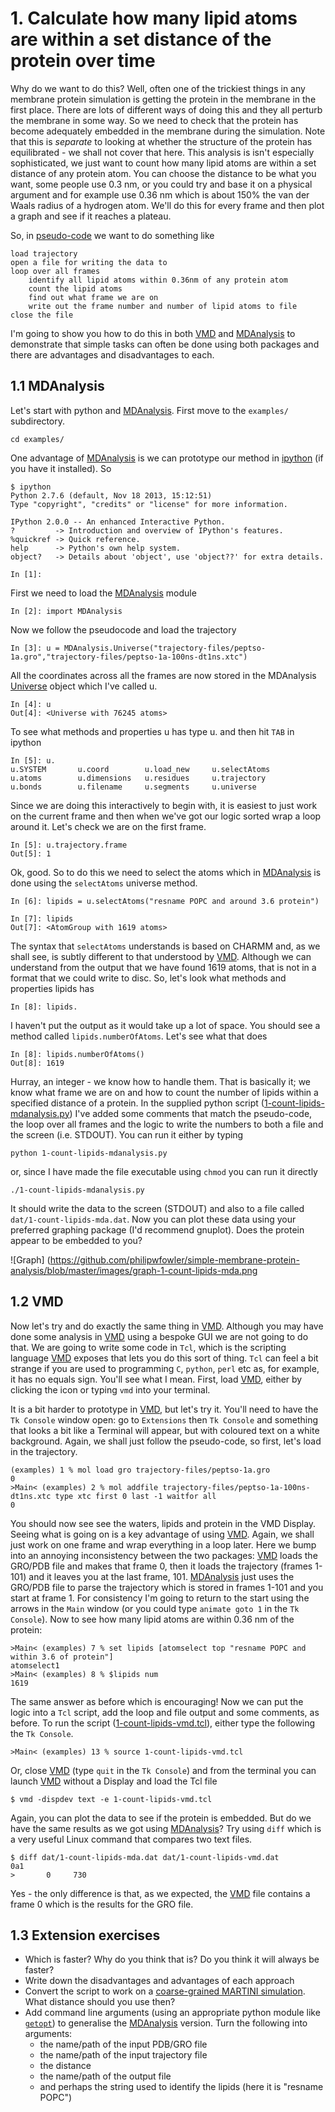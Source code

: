 # 1. Calculate how many lipid atoms are within a set distance of the protein over time

Why do we want to do this? Well, often one of the trickiest things in any membrane protein simulation is getting the protein in the membrane in the first place. There are lots of different ways of doing this and they all perturb the membrane in some way. So we need to check that the protein has become adequately embedded in the membrane during the simulation. Note that this is *separate* to looking at whether the structure of the protein has equilibrated - we shall not cover that here. This analysis is isn't especially sophisticated, we just want to count how many lipid atoms are within a set distance of any protein atom. You can choose the distance to be what you want, some people use 0.3 nm, or you could try and base it on a physical argument and for example use 0.36 nm which is about 150% the van der Waals radius of a hydrogen atom. We'll do this for every frame and then plot a graph and see if it reaches a plateau.

So, in [pseudo-code](http://xkcd.com/1185/) we want to do something like 

    load trajectory
    open a file for writing the data to
    loop over all frames
        identify all lipid atoms within 0.36nm of any protein atom
        count the lipid atoms
        find out what frame we are on
        write out the frame number and number of lipid atoms to file
    close the file
    
I'm going to show you how to do this in both [VMD](http://www.ks.uiuc.edu/Research/vmd/) and [MDAnalysis](https://code.google.com/p/mdanalysis/) to demonstrate that simple tasks can often be done using both packages and there are advantages and disadvantages to each. 

## 1.1 MDAnalysis

Let's start with python and [MDAnalysis](https://code.google.com/p/mdanalysis/). First move to the `examples/` subdirectory.

	cd examples/

One advantage of [MDAnalysis](https://code.google.com/p/mdanalysis/) is we can prototype our method in [ipython](http://ipython.org) (if you have it installed). So

	$ ipython
	Python 2.7.6 (default, Nov 18 2013, 15:12:51) 
	Type "copyright", "credits" or "license" for more information.
	
	IPython 2.0.0 -- An enhanced Interactive Python.
	?         -> Introduction and overview of IPython's features.
	%quickref -> Quick reference.
	help      -> Python's own help system.
	object?   -> Details about 'object', use 'object??' for extra details.
	
	In [1]:

First we need to load the [MDAnalysis](https://code.google.com/p/mdanalysis/) module

	In [2]: import MDAnalysis
	
Now we follow the pseudocode and load the trajectory

	In [3]: u = MDAnalysis.Universe("trajectory-files/peptso-1a.gro","trajectory-files/peptso-1a-100ns-dt1ns.xtc")

All the coordinates across all the frames are now stored in the MDAnalysis [Universe](https://code.google.com/p/mdanalysis/wiki/Universe) object which I've called u. 

	In [4]: u
	Out[4]: <Universe with 76245 atoms>

To see what methods and properties u has type u. and then hit `TAB` in ipython 

	In [5]: u.
	u.SYSTEM       u.coord        u.load_new     u.selectAtoms  
	u.atoms        u.dimensions   u.residues     u.trajectory   
	u.bonds        u.filename     u.segments     u.universe	

Since we are doing this interactively to begin with, it is easiest to just work on the current frame and then when we've got our logic sorted wrap a loop around it. Let's check we are on the first frame.

	In [5]: u.trajectory.frame
	Out[5]: 1

Ok, good. So to do this we need to select the atoms which in [MDAnalysis](https://code.google.com/p/mdanalysis/) is done using the `selectAtoms` universe method.

	In [6]: lipids = u.selectAtoms("resname POPC and around 3.6 protein")

	In [7]: lipids
	Out[7]: <AtomGroup with 1619 atoms>

The syntax that `selectAtoms` understands is based on CHARMM and, as we shall see, is subtly different to that understood by [VMD](http://www.ks.uiuc.edu/Research/vmd/). Although we can understand from the output that we have found 1619 atoms, that is not in a format that we could write to disc. So, let's look what methods and properties lipids has

	In [8]: lipids.

I haven't put the output as it would take up a lot of space. You should see a method called `lipids.numberOfAtoms`. Let's see what that does

	In [8]: lipids.numberOfAtoms()
	Out[8]: 1619

Hurray, an integer - we know how to handle them. That is basically it; we know what frame we are on and how to count the number of lipids within a specified distance of a protein. In the supplied python script ([1-count-lipids-mdanalysis.py](https://github.com/philipwfowler/simple-membrane-protein-analysis/blob/master/examples/1-count-lipids-mda.py)) I've added some comments that match the pseudo-code, the loop over all frames and the logic to write the numbers to both a file and the screen (i.e. STDOUT).  You can run it either by typing

	python 1-count-lipids-mdanalysis.py

or, since I have made the file executable using `chmod`  you can run it directly 

	./1-count-lipids-mdanalysis.py

It should write the data to the screen (STDOUT) and also to a file called `dat/1-count-lipids-mda.dat`. Now you can plot these data using your preferred graphing package (I'd recommend gnuplot). Does the protein appear to be embedded to you?

![Graph]
(https://github.com/philipwfowler/simple-membrane-protein-analysis/blob/master/images/graph-1-count-lipids-mda.png	
## 1.2 VMD

Now let's try and do exactly the same thing in [VMD](http://www.ks.uiuc.edu/Research/vmd/). Although you may have done some analysis in [VMD](http://www.ks.uiuc.edu/Research/vmd/) using a bespoke GUI we are not going to do that. We are going to write some code in `Tcl`, which is the scripting language [VMD](http://www.ks.uiuc.edu/Research/vmd/) exposes that lets you do this sort of thing. `Tcl` can feel a bit strange if you are used to programming `C`, `python`, `perl` etc as, for example, it has no equals sign. You'll see what I mean. First, load [VMD](http://www.ks.uiuc.edu/Research/vmd/), either by clicking the icon or typing `vmd` into your terminal.

It is a bit harder to prototype in [VMD](http://www.ks.uiuc.edu/Research/vmd/), but let's try it. You'll need to have the `Tk Console` window open: go to `Extensions` then `Tk Console` and something that looks a bit like a Terminal will appear, but with coloured text on a white background. Again, we shall just follow the pseudo-code, so first, let's load in the trajectory.

	(examples) 1 % mol load gro trajectory-files/peptso-1a.gro	0	>Main< (examples) 2 % mol addfile trajectory-files/peptso-1a-100ns-dt1ns.xtc type xtc first 0 last -1 waitfor all	0

You should now see see the waters, lipids and protein in the VMD Display. Seeing what is going on is a key advantage of using [VMD](http://www.ks.uiuc.edu/Research/vmd/). Again, we shall just work on one frame and wrap everything in a loop later. Here we bump into an annoying inconsistency between the two packages: [VMD](http://www.ks.uiuc.edu/Research/vmd/) loads the GRO/PDB file and makes that frame 0, then it loads the trajectory (frames 1-101) and it leaves you at the last frame, 101. [MDAnalysis](https://code.google.com/p/mdanalysis/) just uses the GRO/PDB file to parse the trajectory which is stored in  frames 1-101 and you start at frame 1. For consistency I'm going to return to the start using the arrows in the `Main` window (or you could type `animate goto 1` in the `Tk Console`). Now to see how many lipid atoms are within 0.36 nm of the protein:

	>Main< (examples) 7 % set lipids [atomselect top "resname POPC and within 3.6 of protein"]	atomselect1	>Main< (examples) 8 % $lipids num	1619

The same answer as before which is encouraging! Now we can put the logic into a `Tcl` script, add the loop and file output and some comments, as before. To run the script ([1-count-lipids-vmd.tcl](https://github.com/philipwfowler/simple-membrane-protein-analysis/blob/master/examples/1-count-lipids-vmd.tcl)), either type the following the `Tk Console`.

	>Main< (examples) 13 % source 1-count-lipids-vmd.tcl

Or, close [VMD](http://www.ks.uiuc.edu/Research/vmd/) (type `quit` in the `Tk Console`) and from the terminal you can launch [VMD](http://www.ks.uiuc.edu/Research/vmd/) without a Display and load the Tcl file

	$ vmd -dispdev text -e 1-count-lipids-vmd.tcl

Again, you can plot the data to see if the protein is embedded. But do we have the same results as we got using [MDAnalysis](https://code.google.com/p/mdanalysis/)? Try using `diff` which is a very useful Linux command that compares two text files.

	$ diff dat/1-count-lipids-mda.dat dat/1-count-lipids-vmd.dat 
	0a1
	>       0     730

Yes - the only difference is that, as we expected, the [VMD](http://www.ks.uiuc.edu/Research/vmd/) file contains a frame 0 which is the results for the GRO file.

## 1.3 Extension exercises

- Which is faster? Why do you think that is? Do you think it will always be faster?
- Write down the disadvantages and advantages of each approach
- Convert the script to work on a [coarse-grained MARTINI simulation](http://md.chem.rug.nl/cgmartini/). What distance should you use then?
- Add command line arguments (using an appropriate python module like [`getopt`](https://docs.python.org/2/library/getopt.html)) to generalise the [MDAnalysis](https://code.google.com/p/mdanalysis/) version. Turn the following into arguments:
	- the name/path of the input PDB/GRO file
	- the name/path of the input trajectory file
	- the distance 
	- the name/path of the output file
	- and perhaps the string used to identify the lipids (here it is "resname POPC")